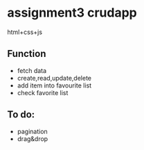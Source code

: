 # assignment3 crudapp
html+css+js
## Function
- fetch data
- create,read,update,delete
- add item into favourite list
- check favorite list
## To do:
- pagination
- drag&drop

